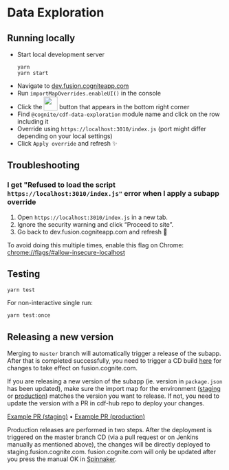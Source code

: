 # Data Exploration

## Running locally

- Start local development server
  ```
  yarn
  yarn start
  ```
- Navigate to [dev.fusion.cogniteapp.com](dev.fusion.cogniteapp.com)
- Run `importMapOverrides.enableUI()` in the console
- Click the <img width="32" valign="bottom" src="https://user-images.githubusercontent.com/6615090/165697621-dc80186c-2bdc-4f1c-90a1-d7ab4f985efc.png"> button that appears in the bottom right corner
- Find `@cognite/cdf-data-exploration` module name and click on the row including it
- Override using `https://localhost:3010/index.js` (port might differ depending on your local settings)
- Click `Apply override` and refresh ✨

## Troubleshooting

### I get "Refused to load the script `https://localhost:3010/index.js"` error when I apply a subapp override

1.  Open `https://localhost:3010/index.js` in a new tab.
2.  Ignore the security warning and click “Proceed to site”.
3.  Go back to dev.fusion.cogniteapp.com and refresh 🔄

To avoid doing this multiple times, enable this flag on Chrome:
[chrome://flags/#allow-insecure-localhost](chrome://flags/#allow-insecure-localhost)

## Testing

```js
yarn test
```

For non-interactive single run:

```js
yarn test:once
```

## Releasing a new version

Merging to `master` branch will automatically trigger a release of the subapp. After that is completed successfully, you need to trigger a CD build [here](https://cd.jenkins.cognite.ai/job/cognitedata-cd/job/cdf-hub/job/master/) for changes to take effect on fusion.cognite.com.

If you are releasing a new version of the subapp (ie. version in `package.json` has been updated), make sure the import map for the environment ([staging](https://github.com/cognitedata/cdf-hub/blob/master/packages/fas-apps/config/staging.fas-apps.import-map.json) or [production](https://github.com/cognitedata/cdf-hub/blob/master/packages/fas-apps/config/prod.fas-apps.import-map.json)) matches the version you want to release. If not, you need to update the version with a PR in cdf-hub repo to deploy your changes.

[Example PR (staging)](https://github.com/cognitedata/cdf-hub/pull/1471) • [Example PR (production)](https://github.com/cognitedata/cdf-hub/pull/1488)

Production releases are performed in two steps. After the deployment is triggered on the master branch CD (via a pull request or on Jenkins manually as mentioned above), the changes will be directly deployed to staging.fusion.cognite.com. fusion.cognite.com will only be updated after you press the manual OK in [Spinnaker](https://spinnaker.cognite.ai/#/applications/fusion-app-prod/executions).
